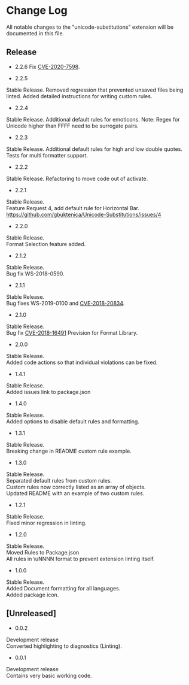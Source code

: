 # Change Log

All notable changes to the "unicode-substitutions" extension will be documented in this file.

## Release

- 2.2.6
Fix [CVE-2020-7598](https://nvd.nist.gov/vuln/detail/CVE-2020-7598).

- 2.2.5

Stable Release.
Removed regression that prevented unsaved files being linted.
Added detailed instructions for writing custom rules.

- 2.2.4

Stable Release.
Additional default rules for emoticons.
Note: Regex for Unicode higher than FFFF need to be surrogate pairs.

- 2.2.3

Stable Release.
Additional default rules for high and low double quotes.
Tests for multi formatter support.

- 2.2.2

Stable Release.
Refactoring to move code out of activate.

- 2.2.1

Stable Release.  
Feature Request 4, add default rule for Horizontal Bar.
<https://github.com/gbuktenica/Unicode-Substitutions/issues/4>

- 2.2.0

Stable Release.  
Format Selection feature added.

- 2.1.2

Stable Release.  
Bug fix WS-2018-0590.

- 2.1.1

Stable Release.  
Bug fixes WS-2019-0100 and [CVE-2018-20834](https://nvd.nist.gov/vuln/detail/CVE-2018-20834).

- 2.1.0

Stable Release.  
Bug fix [CVE-2018-16491](https://nvd.nist.gov/vuln/detail/CVE-2018-16491)
Prevision for Format Library.

- 2.0.0

Stable Release.  
Added code actions so that individual violations can be fixed.

- 1.4.1

Stable Release.  
Added issues link to package.json

- 1.4.0

Stable Release.  
Added options to disable default rules and formatting.

- 1.3.1

Stable Release.  
Breaking change in README custom rule example.

- 1.3.0

Stable Release.  
Separated default rules from custom rules.  
Custom rules now correctly listed as an array of objects.  
Updated README with an example of two custom rules.

- 1.2.1

Stable Release.  
Fixed minor regression in linting.

- 1.2.0

Stable Release.  
Moved Rules to Package.json  
All rules in \uNNNN format to prevent extension linting itself.

- 1.0.0

Stable Release.  
Added Document formatting for all languages.  
Added package icon.

## [Unreleased]

- 0.0.2

Development release  
Converted highlighting to diagnostics (Linting).

- 0.0.1

Development release  
Contains very basic working code.

